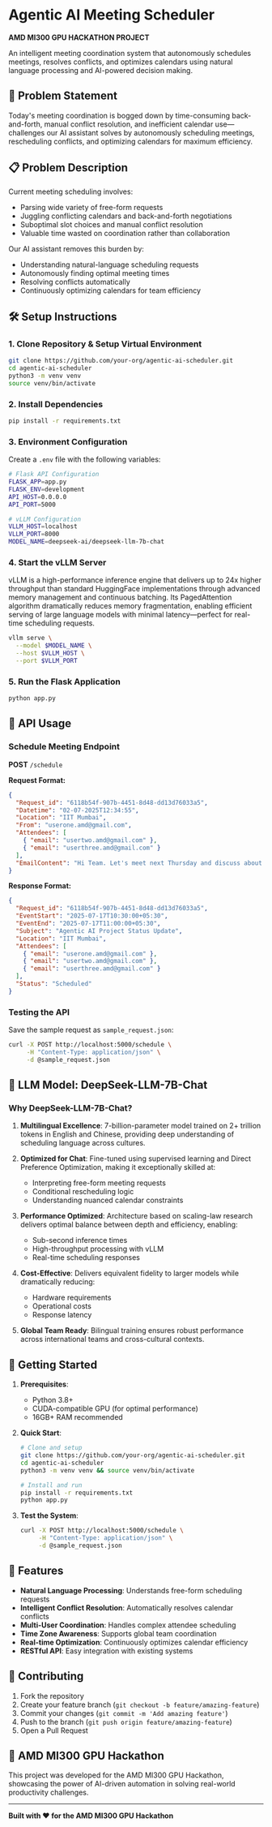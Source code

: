 # Agentic AI Meeting Scheduler

**AMD MI300 GPU HACKATHON PROJECT**

An intelligent meeting coordination system that autonomously schedules meetings, resolves conflicts, and optimizes calendars using natural language processing and AI-powered decision making.

## 🚀 Problem Statement

Today's meeting coordination is bogged down by time-consuming back-and-forth, manual conflict resolution, and inefficient calendar use—challenges our AI assistant solves by autonomously scheduling meetings, rescheduling conflicts, and optimizing calendars for maximum efficiency.

## 📋 Problem Description

Current meeting scheduling involves:
- Parsing wide variety of free-form requests
- Juggling conflicting calendars and back-and-forth negotiations
- Suboptimal slot choices and manual conflict resolution
- Valuable time wasted on coordination rather than collaboration

Our AI assistant removes this burden by:
- Understanding natural-language scheduling requests
- Autonomously finding optimal meeting times
- Resolving conflicts automatically
- Continuously optimizing calendars for team efficiency

## 🛠️ Setup Instructions

### 1. Clone Repository & Setup Virtual Environment

```bash
git clone https://github.com/your-org/agentic-ai-scheduler.git
cd agentic-ai-scheduler
python3 -m venv venv
source venv/bin/activate
```

### 2. Install Dependencies

```bash
pip install -r requirements.txt
```

### 3. Environment Configuration

Create a `.env` file with the following variables:

```bash
# Flask API Configuration
FLASK_APP=app.py
FLASK_ENV=development
API_HOST=0.0.0.0
API_PORT=5000

# vLLM Configuration
VLLM_HOST=localhost
VLLM_PORT=8000
MODEL_NAME=deepseek-ai/deepseek-llm-7b-chat
```

### 4. Start the vLLM Server
vLLM is a high-performance inference engine that delivers up to 24x higher throughput than standard HuggingFace implementations through advanced memory management and continuous batching. Its PagedAttention algorithm dramatically reduces memory fragmentation, enabling efficient serving of large language models with minimal latency—perfect for real-time scheduling requests.

```bash
vllm serve \
  --model $MODEL_NAME \
  --host $VLLM_HOST \
  --port $VLLM_PORT
```

### 5. Run the Flask Application

```bash
python app.py
```

## 🔧 API Usage

### Schedule Meeting Endpoint

**POST** `/schedule`

**Request Format:**
```json
{
  "Request_id": "6118b54f-907b-4451-8d48-dd13d76033a5",
  "Datetime": "02-07-2025T12:34:55",
  "Location": "IIT Mumbai",
  "From": "userone.amd@gmail.com",
  "Attendees": [
    { "email": "usertwo.amd@gmail.com" },
    { "email": "userthree.amd@gmail.com" }
  ],
  "EmailContent": "Hi Team. Let's meet next Thursday and discuss about our Goals."
}
```

**Response Format:**
```json
{
  "Request_id": "6118b54f-907b-4451-8d48-dd13d76033a5",
  "EventStart": "2025-07-17T10:30:00+05:30",
  "EventEnd": "2025-07-17T11:00:00+05:30",
  "Subject": "Agentic AI Project Status Update",
  "Location": "IIT Mumbai",
  "Attendees": [
    { "email": "userone.amd@gmail.com" },
    { "email": "usertwo.amd@gmail.com" },
    { "email": "userthree.amd@gmail.com" }
  ],
  "Status": "Scheduled"
}
```

### Testing the API

Save the sample request as `sample_request.json`:

```bash
curl -X POST http://localhost:5000/schedule \
     -H "Content-Type: application/json" \
     -d @sample_request.json
```

## 🤖 LLM Model: DeepSeek-LLM-7B-Chat

### Why DeepSeek-LLM-7B-Chat?

1. **Multilingual Excellence**: 7-billion-parameter model trained on 2+ trillion tokens in English and Chinese, providing deep understanding of scheduling language across cultures.

2. **Optimized for Chat**: Fine-tuned using supervised learning and Direct Preference Optimization, making it exceptionally skilled at:
   - Interpreting free-form meeting requests
   - Conditional rescheduling logic
   - Understanding nuanced calendar constraints

3. **Performance Optimized**: Architecture based on scaling-law research delivers optimal balance between depth and efficiency, enabling:
   - Sub-second inference times
   - High-throughput processing with vLLM
   - Real-time scheduling responses

4. **Cost-Effective**: Delivers equivalent fidelity to larger models while dramatically reducing:
   - Hardware requirements
   - Operational costs
   - Response latency

5. **Global Team Ready**: Bilingual training ensures robust performance across international teams and cross-cultural contexts.

## 🚦 Getting Started

1. **Prerequisites**:
   - Python 3.8+
   - CUDA-compatible GPU (for optimal performance)
   - 16GB+ RAM recommended

2. **Quick Start**:
   ```bash
   # Clone and setup
   git clone https://github.com/your-org/agentic-ai-scheduler.git
   cd agentic-ai-scheduler
   python3 -m venv venv && source venv/bin/activate
   
   # Install and run
   pip install -r requirements.txt
   python app.py
   ```

3. **Test the System**:
   ```bash
   curl -X POST http://localhost:5000/schedule \
        -H "Content-Type: application/json" \
        -d @sample_request.json
   ```

## 🔮 Features

- **Natural Language Processing**: Understands free-form scheduling requests
- **Intelligent Conflict Resolution**: Automatically resolves calendar conflicts
- **Multi-User Coordination**: Handles complex attendee scheduling
- **Time Zone Awareness**: Supports global team coordination
- **Real-time Optimization**: Continuously optimizes calendar efficiency
- **RESTful API**: Easy integration with existing systems

## 🤝 Contributing

1. Fork the repository
2. Create your feature branch (`git checkout -b feature/amazing-feature`)
3. Commit your changes (`git commit -m 'Add amazing feature'`)
4. Push to the branch (`git push origin feature/amazing-feature`)
5. Open a Pull Request


## 🎯 AMD MI300 GPU Hackathon

This project was developed for the AMD MI300 GPU Hackathon, showcasing the power of AI-driven automation in solving real-world productivity challenges.

---

**Built with ❤️ for the AMD MI300 GPU Hackathon**